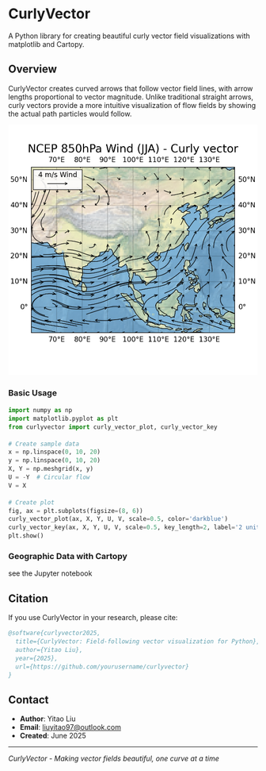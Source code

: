 # CurlyVector

A Python library for creating beautiful curly vector field visualizations with matplotlib and Cartopy.

## Overview

CurlyVector creates curved arrows that follow vector field lines, with arrow lengths proportional to vector magnitude. Unlike traditional straight arrows, curly vectors provide a more intuitive visualization of flow fields by showing the actual path particles would follow.

![Curly Vector Example](curly_vector_NCEP_850hPa_JJA.png)

### Basic Usage

```python
import numpy as np
import matplotlib.pyplot as plt
from curlyvector import curly_vector_plot, curly_vector_key

# Create sample data
x = np.linspace(0, 10, 20)
y = np.linspace(0, 10, 20)
X, Y = np.meshgrid(x, y)
U = -Y  # Circular flow
V = X

# Create plot
fig, ax = plt.subplots(figsize=(8, 6))
curly_vector_plot(ax, X, Y, U, V, scale=0.5, color='darkblue')
curly_vector_key(ax, X, Y, U, V, scale=0.5, key_length=2, label='2 units')
plt.show()
```

### Geographic Data with Cartopy

see the Jupyter notebook

## Citation

If you use CurlyVector in your research, please cite:

```bibtex
@software{curlyvector2025,
  title={CurlyVector: Field-following vector visualization for Python},
  author={Yitao Liu},
  year={2025},
  url={https://github.com/yourusername/curlyvector}
}
```

## Contact

- **Author**: Yitao Liu
- **Email**: liuyitao97@outlook.com
- **Created**: June 2025

---

*CurlyVector - Making vector fields beautiful, one curve at a time* 
